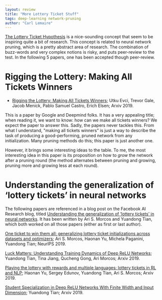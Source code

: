 ```yaml
---
layout: review
title: "More Lottery Ticket Stuff"
tags: deep-learning network-pruning
author: "Carl Lemaire"
---
```


[The Lottery Ticket Hypothesis](https://vitalab.github.io/article/2018/05/17/lottery-ticket-hypothesis.html) is a nice-sounding concept that seem to be inspiring quite a bit of research. This concept is related to neural network pruning, which is a pretty abstract area of research. The combination of buzz-words and very complex notions is risky, and puts peer-review to the test. In the following 5 papers, one has been accepted though peer-review.

# Rigging the Lottery: Making All Tickets Winners

* [Rigging the Lottery: Making All Tickets Winners](https://arxiv.org/abs/1911.11134); Utku Evci, Trevor Gale, Jacob Menick, Pablo Samuel Castro, Erich Elsen; Arxiv 2019.

This is a paper by Google and Deepmind folks. It has a very appealing title; when reading it, we want to know: how can we make all tickets winners? We expect the paper to answer this. Sadly, the papers never tackles this. From what I understand, "making all tickets winners" is just a way to describe the task of producing a good-performing, pruned network from any initialization. Many pruning methods do this; this paper is just another one.

However, it brings some interesting ideas to the table. To me, the most interesting idea in this paper is its proposition on how to _grow_ the network after a pruning round (the method alternates between pruning and growing, pruning more and growing less at each round).

# Understanding the generalization of ‘lottery tickets’ in neural networks

The following papers are referenced in a blog post on the Facebook AI Research blog, titled [Understanding the generalization of ‘lottery tickets’ in neural networks](https://ai.facebook.com/blog/understanding-the-generalization-of-lottery-tickets-in-neural-networks). It has been written by Ari S. Morcos and Yuandong Tian, which both worked on all those papers (either as first or last author).

[One ticket to win them all: generalizing lottery ticket initializations across datasets and optimizers](https://arxiv.org/abs/1906.02773); Ari S. Morcos, Haonan Yu, Michela Paganini, Yuandong Tian; NeurIPS 2019.

[Luck Matters: Understanding Training Dynamics of Deep ReLU Networks](https://arxiv.org/abs/1905.13405); Yuandong Tian, Tina Jiang, Qucheng Gong, Ari Morcos; Arxiv 2019.

[Playing the lottery with rewards and multiple languages: lottery tickets in RL and NLP](https://arxiv.org/abs/1906.02768); Haonan Yu, Sergey Edunov, Yuandong Tian, Ari S. Morcos; Arxiv 2019.

[Student Specialization in Deep ReLU Networks With Finite Width and Input Dimension](https://arxiv.org/abs/1909.13458); Yuandong Tian; Arxiv 2019.
